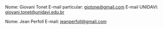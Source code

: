 Nome: Giovani Tonet
E-mail particular: giotone@gmail.com
E-mail UNIDAVI: giovani.tonet@unidavi.edu.br

Nome: Jean Perfoll
E-mail: jeanperfoll@gmail.com
